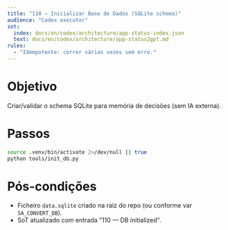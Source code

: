 ```yaml
---
title: "110 — Inicializar Base de Dados (SQLite schema)"
audience: "Codex executor"
sot:
  index: docs/en/codex/architecture/app-status-index.json
  text: docs/en/codex/architecture/app-status2gpt.md
rules:
  - "Idempotente: correr várias vezes sem erro."
---
```


# Objetivo
Criar/validar o schema SQLite para memória de decisões (sem IA externa).

# Passos
```bash
source .venv/bin/activate 2>/dev/null || true
python tools/init_db.py
```

# Pós-condições
- Ficheiro `data.sqlite` criado na raiz do repo (ou conforme var `SA_CONVERT_DB`).
- SoT atualizado com entrada "110 — DB initialized".
